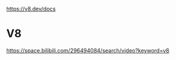 https://v8.dev/docs


# V8



https://space.bilibili.com/296494084/search/video?keyword=v8















